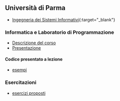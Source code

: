 ## Università di Parma
- [Ingegneria dei Sistemi Informativi](http://cdl-isi.unipr.it/){:target="_blank"}

### Informatica e Laboratorio di Programmazione
- [Descrizione del corso](http://albertoferrari.github.io/info_lab/intro.html)
- [Presentazione](http://albertoferrari.github.io/info_lab/lezioni/ILP00-introduzione.pdf)

#### Codice presentato a lezione
- [esempi](https://github.com/albertoferrari/info_lab/tree/gh-pages/lezioni/codice_lezioni)

### Esercitazioni 
- [esercizi proposti](https://github.com/albertoferrari/info_lab/tree/gh-pages/esercitazioni)

